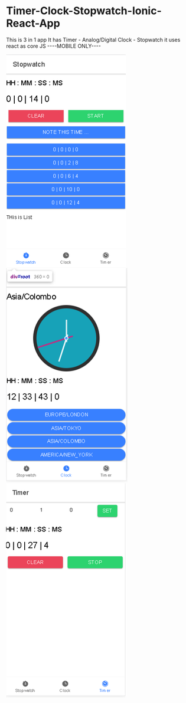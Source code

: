 # Timer-Clock-Stopwatch-Ionic-React-App
This is 3 in 1 app It has Timer - Analog/Digital Clock - Stopwatch it uses react as core JS ----MOBILE ONLY----

![](https://github.com/Mayank-MP05/Timer-Clock-Stopwatch-Ionic-React-App/blob/master/ss/Stopwatch.PNG?raw=true)
![](https://github.com/Mayank-MP05/Timer-Clock-Stopwatch-Ionic-React-App/blob/master/ss/clock.PNG?raw=true)
![](https://github.com/Mayank-MP05/Timer-Clock-Stopwatch-Ionic-React-App/blob/master/ss/timer.PNG?raw=true)
